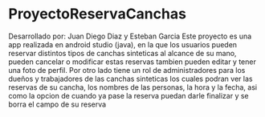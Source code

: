 # ProyectoReservaCanchas
Desarrollado por: Juan Diego Diaz y Esteban Garcia
Este proyecto es una app realizada en android studio (java), en la que los usuarios pueden reservar distintos tipos de canchas sinteticas al alcance de su mano, pueden cancelar o modificar estas reservas
tambien pueden editar y tener una foto de perfil. Por otro lado tiene un rol de administradores para los dueños y trabajadores de las canchas sinteticas los cuales podran ver las reservas de su cancha, los nombres de las personas, la hora y la fecha, asi como la opcion de cuando ya pase la reserva puedan darle finalizar y se borra el campo de su reserva
